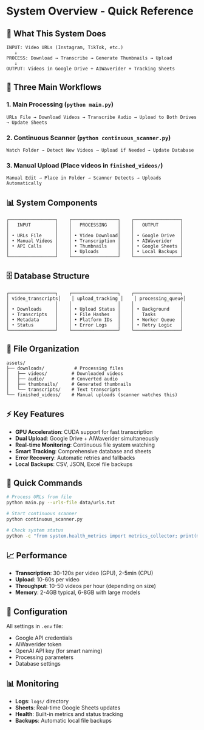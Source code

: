 # System Overview - Quick Reference

## 🎯 What This System Does

```
INPUT: Video URLs (Instagram, TikTok, etc.)
   ↓
PROCESS: Download → Transcribe → Generate Thumbnails → Upload
   ↓
OUTPUT: Videos in Google Drive + AIWaverider + Tracking Sheets
```

## 🔄 Three Main Workflows

### 1. **Main Processing** (`python main.py`)
```
URLs File → Download Videos → Transcribe Audio → Upload to Both Drives → Update Sheets
```

### 2. **Continuous Scanner** (`python continuous_scanner.py`)
```
Watch Folder → Detect New Videos → Upload if Needed → Update Database
```

### 3. **Manual Upload** (Place videos in `finished_videos/`)
```
Manual Edit → Place in Folder → Scanner Detects → Uploads Automatically
```

## 📊 System Components

```
┌─────────────────┐    ┌─────────────────┐    ┌─────────────────┐
│   INPUT         │    │   PROCESSING    │    │   OUTPUT        │
│                 │    │                 │    │                 │
│ • URLs File     │    │ • Video Download│    │ • Google Drive  │
│ • Manual Videos │    │ • Transcription │    │ • AIWaverider   │
│ • API Calls     │    │ • Thumbnails    │    │ • Google Sheets │
│                 │    │ • Uploads       │    │ • Local Backups │
└─────────────────┘    └─────────────────┘    └─────────────────┘
```

## 🗄️ Database Structure

```
┌─────────────────┐    ┌─────────────────┐    ┌─────────────────┐
│ video_transcripts│    │ upload_tracking │    │ processing_queue│
│                 │    │                 │    │                 │
│ • Downloads     │    │ • Upload Status │    │ • Background    │
│ • Transcripts   │    │ • File Hashes   │    │   Tasks         │
│ • Metadata      │    │ • Platform IDs  │    │ • Worker Queue  │
│ • Status        │    │ • Error Logs    │    │ • Retry Logic   │
└─────────────────┘    └─────────────────┘    └─────────────────┘
```

## 📁 File Organization

```
assets/
├── downloads/           # Processing files
│   ├── videos/         # Downloaded videos
│   ├── audio/          # Converted audio
│   ├── thumbnails/     # Generated thumbnails
│   └── transcripts/    # Text transcripts
└── finished_videos/    # Manual uploads (scanner watches this)
```

## ⚡ Key Features

- **GPU Acceleration**: CUDA support for fast transcription
- **Dual Upload**: Google Drive + AIWaverider simultaneously
- **Real-time Monitoring**: Continuous file system watching
- **Smart Tracking**: Comprehensive database and sheets
- **Error Recovery**: Automatic retries and fallbacks
- **Local Backups**: CSV, JSON, Excel file backups

## 🚀 Quick Commands

```bash
# Process URLs from file
python main.py --urls-file data/urls.txt

# Start continuous scanner
python continuous_scanner.py

# Check system status
python -c "from system.health_metrics import metrics_collector; print(metrics_collector.get_health_status())"
```

## 📈 Performance

- **Transcription**: 30-120s per video (GPU), 2-5min (CPU)
- **Upload**: 10-60s per video
- **Throughput**: 10-50 videos per hour (depending on size)
- **Memory**: 2-4GB typical, 6-8GB with large models

## 🔧 Configuration

All settings in `.env` file:
- Google API credentials
- AIWaverider token
- OpenAI API key (for smart naming)
- Processing parameters
- Database settings

## 📊 Monitoring

- **Logs**: `logs/` directory
- **Sheets**: Real-time Google Sheets updates
- **Health**: Built-in metrics and status tracking
- **Backups**: Automatic local file backups
